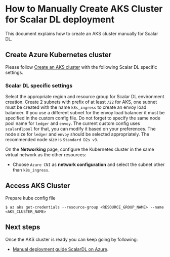 # How to Manually Create AKS Cluster for Scalar DL deployment

This document explains how to create an AKS cluster manually for Scalar DL.

## Create Azure Kubernetes cluster

Please follow [Create an AKS cluster](https://docs.microsoft.com/en-us/azure/aks/kubernetes-walkthrough-portal#create-an-aks-cluster) with the following Scalar DL specific settings.

### Scalar DL specific settings
Select the appropriate region and resource group for Scalar DL environment creation. Create 2 subnets with prefix of at least `/22` for AKS, one subnet must be created with the name `k8s_ingress` to create an envoy load balancer.
If you use a different subnet for the envoy load balancer it must be specified in the custom config file.
Do not forget to specify the same node pool name for `ledger` and `envoy`. The current custom config uses `scalardlpool` for that, you can modify it based on your preferences.
The node size for `ledger` and `envoy` should be selected appropriately. The recommended node size is `Standard D2s v3`.

On the **Networking** page, configure the Kubernetes cluster in the same virtual network as the other resources: 
 - Choose `Azure CNI` as **network configuration** and select the subnet other than `k8s_ingress`.

## Access AKS Cluster

Prepare kube config file
```
$ az aks get-credentials --resource-group <RESOURCE_GROUP_NAME> --name <AKS_CLUSTER_NAME>
```

## Next steps

Once the AKS cluster is ready you can keep going by following:

- [Manual deployment guide ScalarDL on Azure](ManualDeploymentGuideScalarDLOnAzure.md).
